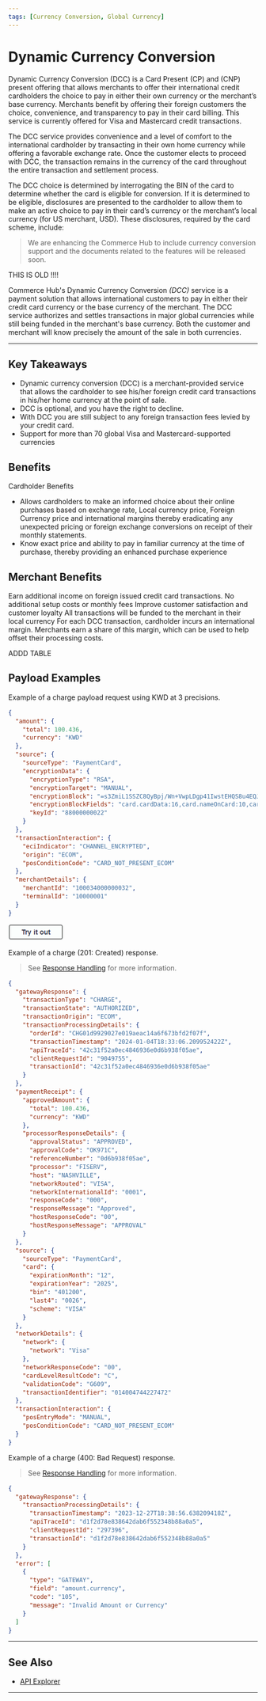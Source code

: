 ```yaml
---
tags: [Currency Conversion, Global Currency]
---
```


# Dynamic Currency Conversion

Dynamic Currency Conversion (DCC) is a Card Present (CP) and (CNP) present offering that allows merchants to offer their international credit cardholders the choice to pay in either their own currency or the merchant’s base currency. Merchants benefit by offering their foreign customers the choice, convenience, and transparency to pay in their card billing. This service is currently offered for Visa and Mastercard credit transactions.

The DCC service provides convenience and a level of comfort to the international cardholder by transacting in their own home currency while offering a favorable exchange rate. Once the customer elects to proceed with DCC, the transaction remains in the currency of the card throughout the entire transaction and settlement process.

The DCC choice is determined by interrogating the BIN of the card to determine whether the card is eligible for conversion. If it is determined to be eligible, disclosures are presented to the cardholder to allow them to make an active choice to pay in their card’s currency or the merchant’s local currency (for US merchant, USD). These disclosures, required by the card scheme, include:

<!-- theme: danger -->
> We are enhancing the Commerce Hub to include currency conversion support and the documents related to the features will be released soon.

THIS IS OLD  !!!!

Commerce Hub's Dynamic Currency Conversion _(DCC)_ service is a payment solution that allows international customers to pay in either their credit card currency or the base currency of the merchant. The DCC service authorizes and settles transactions in major global currencies while still being funded in the merchant's base currency. Both the customer and merchant will know precisely the amount of the sale in both currencies.

---

## Key Takeaways

- Dynamic currency conversion (DCC) is a merchant-provided service that allows the cardholder to see his/her foreign credit card transactions in his/her home currency at the point of sale.
- DCC is optional, and you have the right to decline.
- With DCC you are still subject to any foreign transaction fees levied by your credit card.
- Support for more than 70 global Visa and Mastercard-supported currencies






## Benefits

Cardholder Benefits

- Allows cardholders to make an informed choice about their online purchases based on exchange rate, Local currency price, Foreign Currency price and international margins thereby eradicating any unexpected pricing or foreign exchange conversions on receipt of their monthly statements. 
- Know exact price and ability to pay in familiar currency at the time of purchase, thereby providing an enhanced purchase experience

## Merchant Benefits

Earn additional income on foreign issued credit card transactions.
No additional setup costs or monthly fees
Improve customer satisfaction and customer loyalty
All transactions will be funded to the merchant in their local currency
For each DCC transaction, cardholder incurs an international margin. Merchants earn a share of this margin, which can be used to help offset their processing costs.


ADDD TABLE


## Payload Examples

<!--
type: tab
titles: Request, Response, OFAC Response
-->

Example of a charge payload request using KWD at 3 precisions.

```json
{
  "amount": {
    "total": 100.436,
    "currency": "KWD"
  },
  "source": {
    "sourceType": "PaymentCard",
    "encryptionData": {
      "encryptionType": "RSA",
      "encryptionTarget": "MANUAL",
      "encryptionBlock": "=s3ZmiL1SSZC8QyBpj/Wn+VwpLDgp41IwstEHQS8u4EQJ....",
      "encryptionBlockFields": "card.cardData:16,card.nameOnCard:10,card.expirationMonth:2,card.expirationYear:4,card.securityCode:3",
      "keyId": "88000000022"
    }
  },
  "transactionInteraction": {
    "eciIndicator": "CHANNEL_ENCRYPTED",
    "origin": "ECOM",
    "posConditionCode": "CARD_NOT_PRESENT_ECOM"
  },
  "merchantDetails": {
    "merchantId": "100034000000032",
    "terminalId": "10000001"
  }
}
```

[![Try it out](../../../../assets/images/button.png)](../api/?type=post&path=/payments/v1/charges)

<!--
type: tab
-->

Example of a charge (201: Created) response.

<!-- theme: info -->
> See [Response Handling](?path=docs/Resources/Guides/Response-Codes/Response-Handling.md) for more information.

```json
{
  "gatewayResponse": {
    "transactionType": "CHARGE",
    "transactionState": "AUTHORIZED",
    "transactionOrigin": "ECOM",
    "transactionProcessingDetails": {
      "orderId": "CHG01d9929027e019aeac14a6f673bfd2f07f",
      "transactionTimestamp": "2024-01-04T18:33:06.209952422Z",
      "apiTraceId": "42c31f52a0ec4846936e0d6b938f05ae",
      "clientRequestId": "9049755",
      "transactionId": "42c31f52a0ec4846936e0d6b938f05ae"
    }
  },
  "paymentReceipt": {
    "approvedAmount": {
      "total": 100.436,
      "currency": "KWD"
    },
    "processorResponseDetails": {
      "approvalStatus": "APPROVED",
      "approvalCode": "OK971C",
      "referenceNumber": "0d6b938f05ae",
      "processor": "FISERV",
      "host": "NASHVILLE",
      "networkRouted": "VISA",
      "networkInternationalId": "0001",
      "responseCode": "000",
      "responseMessage": "Approved",
      "hostResponseCode": "00",
      "hostResponseMessage": "APPROVAL"
    }
  },
  "source": {
    "sourceType": "PaymentCard",
    "card": {
      "expirationMonth": "12",
      "expirationYear": "2025",
      "bin": "401200",
      "last4": "0026",
      "scheme": "VISA"
    }
  },
  "networkDetails": {
    "network": {
      "network": "Visa"
    },
    "networkResponseCode": "00",
    "cardLevelResultCode": "C",
    "validationCode": "G609",
    "transactionIdentifier": "014004744227472"
  },
  "transactionInteraction": {
    "posEntryMode": "MANUAL",
    "posConditionCode": "CARD_NOT_PRESENT_ECOM"
  }
}
```

<!--
type: tab
-->

Example of a charge (400: Bad Request) response.

<!-- theme: info -->
> See [Response Handling](?path=docs/Resources/Guides/Response-Codes/Response-Handling.md) for more information.

```json
{
  "gatewayResponse": {
    "transactionProcessingDetails": {
      "transactionTimestamp": "2023-12-27T18:38:56.638209418Z",
      "apiTraceId": "d1f2d78e838642dab6f552348b88a0a5",
      "clientRequestId": "297396",
      "transactionId": "d1f2d78e838642dab6f552348b88a0a5"
    }
  },
  "error": [
    {
      "type": "GATEWAY",
      "field": "amount.currency",
      "code": "105",
      "message": "Invalid Amount or Currency"
    }
  ]
}
```

<!-- type: tab-end -->

---

## See Also

- [API Explorer](../api/?type=post&path=/payments/v1/charges)

---
